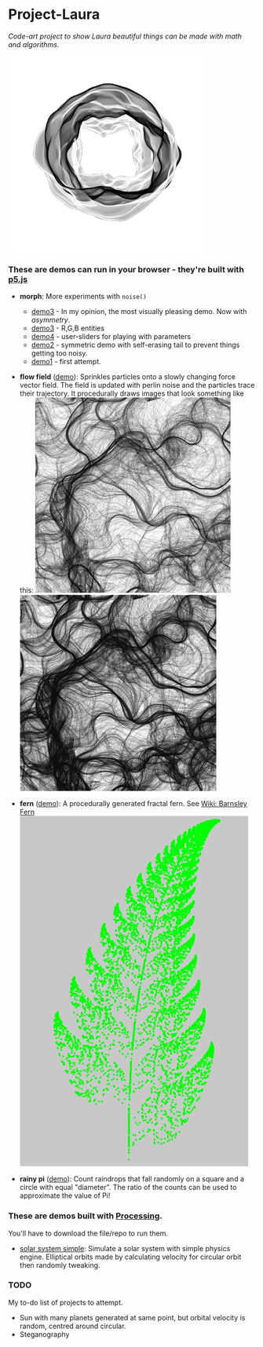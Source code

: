 # Project-Laura
*Code-art project to show Laura beautiful things can be made with math and algorithms.*

![morph:demo3](morph/screenshot.png)

### These are demos can run in your browser - they're built with [p5.js](https://p5js.org/)

- **morph**: More experiments with `noise()`
  - [demo3](https://michaelruppe.github.io/Project-Laura/morph/03/index.html) - In my opinion, the most visually pleasing demo. Now with *asymmetry*.
  - [demo3](https://michaelruppe.github.io/Project-Laura/morph/03/index.html) - R,G,B entities
  - [demo4](https://michaelruppe.github.io/Project-Laura/morph/04/index.html) - user-sliders for playing with parameters
  - [demo2](https://michaelruppe.github.io/Project-Laura/morph/02/index.html) - symmetric demo with self-erasing tail to prevent things getting too noisy.
  - [demo1](https://michaelruppe.github.io/Project-Laura/morph/01/index.html) - first attempt.


- **flow field** ([demo](https://michaelruppe.github.io/Project-Laura/flow_field/index.html)): Sprinkles particles onto a slowly changing force vector field. The field is updated with perlin noise and the particles trace their trajectory. It procedurally draws images that look something like this:
![A flow field after about half a minute](/flow_field/screenshot.jpg)
![A flow field after a few minutes](/flow_field/screenshot2.jpg)

- **fern** ([demo](https://michaelruppe.github.io/Project-Laura/fern/index.html)): A procedurally generated fractal fern. See [Wiki: Barnsley Fern](https://en.wikipedia.org/wiki/Barnsley_fern)
![The Barnsley Fern after a few minutes](/fern/Screenshot_1.jpg)

- **rainy pi** ([demo](https://michaelruppe.github.io/Project-Laura/rainy_pi/index.html)): Count raindrops that fall randomly on a square and a circle with equal "diameter". The ratio of the counts can be used to approximate the value of Pi!

### These are demos built with [Processing](https://processing.org/).
You'll have to download the file/repo to run them.
- [solar system simple](solar_system_simple/): Simulate a solar system with simple physics engine. Elliptical orbits made by calculating velocity for circular orbit then randomly tweaking.


### TODO
My to-do list of projects to attempt.

 - Sun with many planets generated at same point, but orbital velocity is random, centred around circular.
 - Steganography
